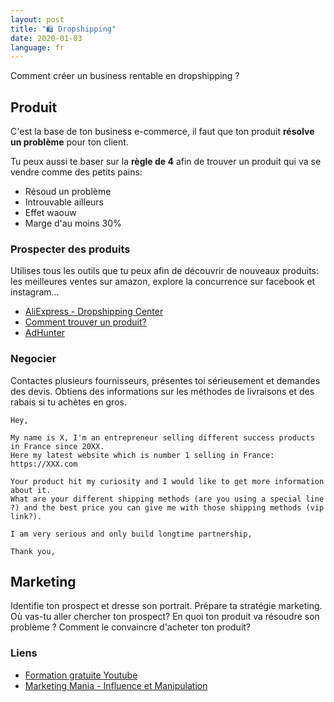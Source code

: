 ```yaml
---
layout: post
title: "🛍 Dropshipping"
date: 2020-01-03
language: fr
---
```


Comment créer un business rentable en dropshipping ?

## Produit

C'est la base de ton business e-commerce, il faut que ton produit **résolve un problème** pour ton client.

Tu peux aussi te baser sur la **règle de 4** afin de trouver un produit qui va se vendre comme des petits pains:

- Résoud un problème
- Introuvable ailleurs
- Effet waouw
- Marge d'au moins 30%

### Prospecter des produits

Utilises tous les outils que tu peux afin de découvrir de nouveaux produits: les meilleures ventes sur amazon, explore la concurrence sur facebook et instagram...

- [AliExpress - Dropshipping Center](https://home.aliexpress.com/dropshippercenter/dashboard.htm)
- [Comment trouver un produit?](https://www.withintheflow.com/how-to-find-best-selling-products-for-your-online-store/)
- [AdHunter](https://ecomhunt.com/)

### Negocier

Contactes plusieurs fournisseurs, présentes toi sérieusement et demandes des devis. Obtiens des informations sur les méthodes de livraisons et des rabais si tu achètes en gros.

```
Hey,

My name is X, I'm an entrepreneur selling different success products in France since 20XX.
Here my latest website which is number 1 selling in France: https://XXX.com

Your product hit my curiosity and I would like to get more information about it.
What are your different shipping methods (are you using a special line ?) and the best price you can give me with those shipping methods (vip link?).

I am very serious and only build longtime partnership,

Thank you,
```

## Marketing

Identifie ton prospect et dresse son portrait. Prépare ta stratégie marketing. Où vas-tu aller chercher ton prospect? En quoi ton produit va résoudre son problème ? Comment le convaincre d'acheter ton produit?


### Liens

- [Formation gratuite Youtube](https://www.youtube.com/playlist?list=PLW1k6Z7ZLAMMVetQz1Su9_3NGAru2IJtp)
- [Marketing Mania - Influence et Manipulation](https://marketingmania.fr/influence-et-manipulation/)
